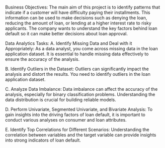 Business Objectives:
The main aim of this project is to identify patterns that indicate if a customer will have difficulty paying their installments. This information can be used to make decisions such as denying the loan, reducing the amount of loan, or lending at a higher interest rate to risky applicants. The company wants to understand the key factors behind loan default so it can make better decisions about loan approval.

Data Analytics Tasks:
A. Identify Missing Data and Deal with it Appropriately: As a data analyst, you come across missing data in the loan application dataset. It is essential to handle missing data effectively to ensure the accuracy of the analysis.

B. Identify Outliers in the Dataset: Outliers can significantly impact the analysis and distort the results. You need to identify outliers in the loan application dataset.

C. Analyze Data Imbalance: Data imbalance can affect the accuracy of the analysis, especially for binary classification problems. Understanding the data distribution is crucial for building reliable models.

D. Perform Univariate, Segmented Univariate, and Bivariate Analysis: To gain insights into the driving factors of loan default, it is important to conduct various analyses on consumer and loan attributes.

 E. Identify Top Correlations for Different Scenarios: Understanding the correlation between variables and the target variable can provide insights into strong indicators of loan default.
